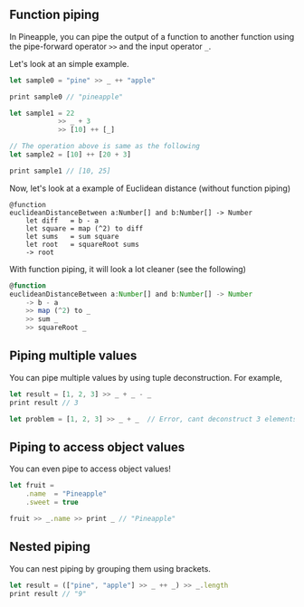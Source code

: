 ## Function piping
In Pineapple, you can pipe the output of a function to another function using the pipe-forward operator `>>` and the input operator `_`.

Let's look at an simple example.



```js
let sample0 = "pine" >> _ ++ "apple" 

print sample0 // "pineapple"

let sample1 = 22 
            >> _ + 3 
            >> [10] ++ [_]

// The operation above is same as the following
let sample2 = [10] ++ [20 + 3]

print sample1 // [10, 25]


```
Now, let's look at a example of Euclidean distance (without function piping)
```
@function
euclideanDistanceBetween a:Number[] and b:Number[] -> Number
    let diff   = b - a
    let square = map (^2) to diff
    let sums   = sum square
    let root   = squareRoot sums
    -> root
```
With function piping, it will look a lot cleaner (see the following)
```js
@function 
euclideanDistanceBetween a:Number[] and b:Number[] -> Number
    -> b - a
    >> map (^2) to _
    >> sum _ 
    >> squareRoot _
```

## Piping multiple values
You can pipe multiple values by using tuple deconstruction.  For example,
```ts
let result = [1, 2, 3] >> _ + _ - _
print result // 3

let problem = [1, 2, 3] >> _ + _  // Error, cant deconstruct 3 elements into 2
```

## Piping to access object values
You can even pipe to access object values!
```ts
let fruit = 
    .name  = "Pineapple"
    .sweet = true

fruit >> _.name >> print _ // "Pineapple"
```

## Nested piping
You can nest piping by grouping them using brackets.
```ts
let result = (["pine", "apple"] >> _ ++ _) >> _.length
print result // "9"
```
